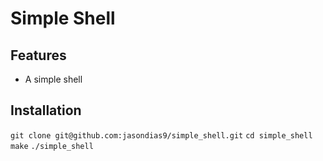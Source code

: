 Simple Shell
============

## Features

* A simple shell 



## Installation

`git clone git@github.com:jasondias9/simple_shell.git`
`cd simple_shell`
`make`
`./simple_shell`
